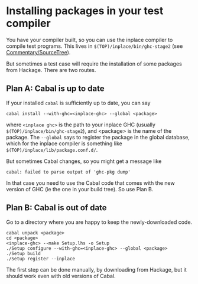 # Installing packages in your test compiler


You have your compiler built, so you can use the inplace compiler to compile test programs.  This lives in `$(TOP)/inplace/bin/ghc-stage2` (see [Commentary/SourceTree](commentary/source-tree)).  


But sometimes a test case will require the installation of some packages from Hackage.  There are two routes.

## Plan A: Cabal is up to date


If your installed `cabal` is sufficiently up to date, you can say

```wiki
cabal install --with-ghc=<inplace-ghc> --global <package>
```


where `<inplace ghc>` is the path to your inplace GHC (usually `$(TOP)/inplace/bin/ghc-stage2`), and \<package\> is the name of the package.
The `--global` says to register the package in the global database, which for the inplace compiler is something like `$(TOP)/inplace/lib/package.conf.d/`.


But sometimes Cabal changes, so you might get a message like

```wiki
cabal: failed to parse output of 'ghc-pkg dump'
```


In that case you need to use the Cabal code that comes with the new version of GHC (ie the one in your build tree).  So use Plan B.

## Plan B: Cabal is out of date


Go to a directory where you are happy to keep the newly-downloaded code.

```wiki
cabal unpack <package>
cd <package>
<inplace-ghc> --make Setup.lhs -o Setup
./Setup configure --with-ghc=<inplace-ghc> --global <package>
./Setup build
./Setup register --inplace
```


The first step can be done manually, by downloading from Hackage, but it should work even with old versions of Cabal.
